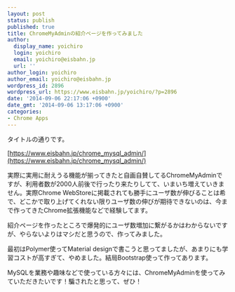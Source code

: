 ```yaml
---
layout: post
status: publish
published: true
title: ChromeMyAdminの紹介ページを作ってみました
author:
  display_name: yoichiro
  login: yoichiro
  email: yoichiro@eisbahn.jp
  url: ''
author_login: yoichiro
author_email: yoichiro@eisbahn.jp
wordpress_id: 2896
wordpress_url: https://www.eisbahn.jp/yoichiro/?p=2896
date: '2014-09-06 22:17:06 +0900'
date_gmt: '2014-09-06 13:17:06 +0900'
categories:
- Chrome Apps
---
```


タイトルの通りです。

[https://www.eisbahn.jp/chrome_mysql_admin/](https://www.eisbahn.jp/chrome_mysql_admin/)

実際に実用に耐えうる機能が揃ってきたと自画自賛してるChromeMyAdminですが、利用者数が2000人前後で行ったり来たりしてて、いまいち増えていきません。実際Chrome WebStoreに掲載されても勝手にユーザ数が伸びることは希で、どこかで取り上げてくれない限りユーザ数の伸びが期待できないのは、今まで作ってきたChrome拡張機能などで経験してます。

紹介ページを作ったところで爆発的にユーザ数増加に繋がるかはわからないですが、やらないよりはマシだと思うので、作ってみました。

最初はPolymer使ってMaterial designで書こうと思ってましたが、あまりにも学習コストが高すぎて、やめました。結局Bootstrap使って作ってあります。

MySQLを業務や趣味などで使っている方々には、ChromeMyAdminを使ってみていただきたいです！騙されたと思って、ぜひ！
